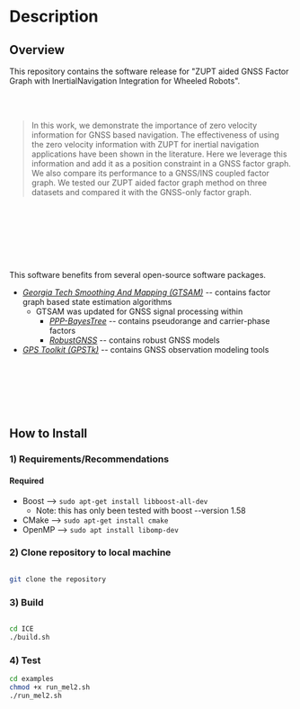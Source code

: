 # Description

## Overview

This repository contains the software release for "ZUPT aided GNSS Factor Graph with InertialNavigation Integration for Wheeled Robots".

<br/>
<br/>


> In this work, we demonstrate the importance of zero velocity information for GNSS based navigation. The effectiveness of using the zero velocity information with ZUPT for inertial navigation applications have been shown in the literature. Here we leverage this information and add it as a position constraint in a GNSS factor graph. We also compare its performance to a GNSS/INS coupled factor graph. We tested our ZUPT aided factor graph method on three datasets and compared it with the GNSS-only factor graph.


<br/>
<br/>


<br/>
<br/>


<br/>
<br/>

This software benefits from several open-source software packages.
* [*Georgia Tech Smoothing And Mapping (GTSAM)*](https://bitbucket.org/gtborg/gtsam/src/develop/) -- contains factor graph based state estimation algorithms
	* GTSAM was updated for GNSS signal processing within
	    *  [*PPP-BayesTree*](https://github.com/wvu-navLab/PPP-BayesTree) -- contains pseudorange and carrier-phase factors
	    *  [*RobustGNSS*](https://github.com/wvu-navLab/RobustGNSS) -- contains robust GNSS models
* [*GPS Toolkit (GPSTk)*](http://www.gpstk.org/bin/view/Documentation/WebHome) -- contains GNSS observation modeling tools



<br/>
<br/>
<br/>


<br/>
<br/>

## How to Install


### 1) Requirements/Recommendations

#### Required
* Boost -->  ```` sudo apt-get install libboost-all-dev ````
	* Note: this has only been tested with boost --version 1.58
* CMake -->  ```` sudo apt-get install cmake ````
* OpenMP --> ```` sudo apt install libomp-dev ````


### 2) Clone repository to local machine  
````bash

git clone the repository

````

### 3) Build

````bash

cd ICE
./build.sh

````

### 4) Test


````bash
cd examples
chmod +x run_mel2.sh
./run_mel2.sh
````
